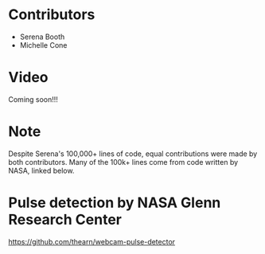 # Contributors
- Serena Booth
- Michelle Cone

# Video
Coming soon!!!

# Note
Despite Serena's 100,000+ lines of code, equal contributions were made by both contributors. Many of the 100k+ lines come from code written by NASA, linked below.

# Pulse detection by NASA Glenn Research Center
https://github.com/thearn/webcam-pulse-detector
